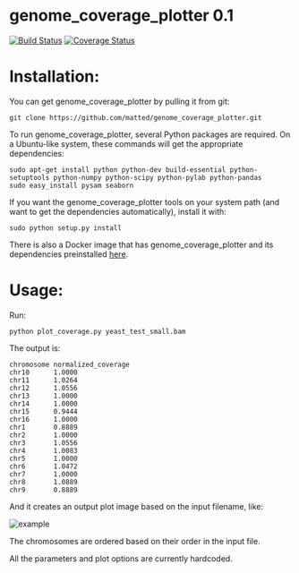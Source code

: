 genome_coverage_plotter 0.1
==============

[![Build Status](https://travis-ci.org/matted/genome_coverage_plotter.svg?branch=master)](https://travis-ci.org/matted/genome_coverage_plotter) [![Coverage Status](https://coveralls.io/repos/matted/genome_coverage_plotter/badge.svg)](https://coveralls.io/r/matted/genome_coverage_plotter)

Installation:
==

You can get genome_coverage_plotter by pulling it from git:

    git clone https://github.com/matted/genome_coverage_plotter.git

To run genome_coverage_plotter, several Python packages are required.  On a Ubuntu-like
system, these commands will get the appropriate dependencies:

    sudo apt-get install python python-dev build-essential python-setuptools python-numpy python-scipy python-pylab python-pandas
    sudo easy_install pysam seaborn

If you want the genome_coverage_plotter tools on your system path (and want to get the
dependencies automatically), install it with:

    sudo python setup.py install

There is also a Docker image that has genome_coverage_plotter and its dependencies
preinstalled [here](https://registry.hub.docker.com/u/matted/genome-coverage-plotter/).

Usage:
==

Run:

    python plot_coverage.py yeast_test_small.bam

The output is:

    chromosome normalized_coverage
    chr10	   1.0000
    chr11	   1.0264
    chr12	   1.0556
    chr13	   1.0000
    chr14	   1.0000
    chr15	   0.9444
    chr16	   1.0000
    chr1	   0.8889
    chr2	   1.0000
    chr3	   1.0556
    chr4	   1.0083
    chr5	   1.0000
    chr6	   1.0472
    chr7	   1.0000
    chr8	   1.0889
    chr9	   0.8889

And it creates an output plot image based on the input filename, like:

![example](https://raw.githubusercontent.com/matted/genome_coverage_plotter/master/yeast_test.bam.depth.png)

The chromosomes are ordered based on their order in the input file.

All the parameters and plot options are currently hardcoded.
